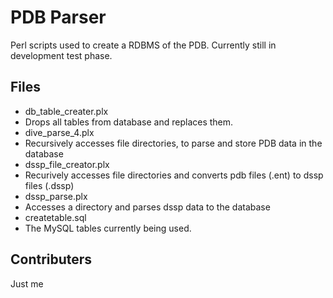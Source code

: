 # PDB Parser
Perl scripts used to create a RDBMS of the PDB.  Currently still in development test phase.

## Files
- db_table_creater.plx
 - Drops all tables from database and replaces them. 
- dive_parse_4.plx
 - Recursively accesses file directories, to parse and store PDB data in the database
- dssp_file_creator.plx
 - Recurively accesses file directories and converts pdb files (.ent) to dssp files (.dssp)
- dssp_parse.plx
 - Accesses a directory and parses dssp data to the database
- createtable.sql
 - The MySQL tables currently being used.

## Contributers
Just me
